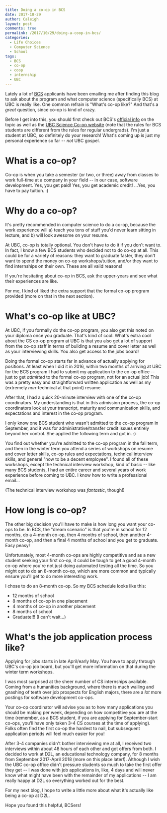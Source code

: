 ```yaml
---
title: Doing a co-op in BCS
date: 2017-10-29
author: Caleigh
layout: post
comments: true
permalink: /2017/10/29/doing-a-coop-in-bcs/
categories:
  - Life Choices
  - Computer Science
  - School
tags:
  - BCS
  - co-op
  - coop
  - internship
  - UBC
---
```

Lately a lot of [BCS](https://www.cs.ubc.ca/students/undergrad/programs/second-degree/what-bcs-ics) applicants have been emailing me after finding this blog to ask about the program and what computer science (specifically BCS) at UBC is really like. One common refrain is "What's co-op like?" And that's a *great* question, since co-op is kind of crazy.

Before I get into this, you should first check out BCS's [official info](https://www.cs.ubc.ca/students/undergrad/programs/second-degree/bcs-co-op-program) on the topic as well as the [UBC Science Co-op website](http://www.sciencecoop.ubc.ca/) (note that the rules for BCS students are different from the rules for regular undergrads). I'm just a student at UBC, so definitely do your research! What's coming up is just my personal experience so far -- *not* UBC gospel.

# What is a co-op?
Co-op is when you take a semester (or two, or three) away from classes to work full-time at a company in your field -- in our case, software development. Yes, you get paid! Yes, you get academic credit! ...Yes, you have to pay tuition. :(

# Why do a co-op?
It's pretty recommended in computer science to do a co-op, because the work experience will a) teach you tons of stuff you'd never learn sitting in lecture, and b) will look awesome on your resume.

At UBC, co-op is totally optional. You don't have to do it if you don't want to. In fact, I know a few BCS students who decided not to do co-op at all. This could be for a variety of reasons: they want to graduate faster, they don't want to spend the money on co-op workshops/tuition, and/or they want to find internships on their own. These are all valid reasons!

If you're hesitating about co-op in BCS, ask the upper-years and see what their experiences are like.

For me, I kind of liked the extra support that the formal co-op program provided (more on that in the next section).

# What's co-op like at UBC?
At UBC, if you formally do the co-op program, you also get this noted on your diploma once you graduate. That's kind of cool. What's extra cool about the CS co-op program at UBC is that you also get a lot of support from the co-op staff in terms of building a resume and cover letter as well as your interviewing skills. You also get access to the jobs board!

Doing the formal co-op starts far in advance of actually applying for positions. At least when I did it in 2016, within two months of arriving at UBC for the BCS program I had to submit my application to the co-op office -- just to get *admitted* to the formal co-op program, not for an actual job! This was a pretty easy and straightforward written application as well as my (extremely *non*-technical at that point) resume. 

After that, I had a quick 20-minute interview with one of the co-op coordinators. My understanding is that in this admission process, the co-op coordinators look at your transcript, maturity and communication skills, and expectations and interest in the co-op program.

I only know one BCS student who wasn't admitted to the co-op program in September, and it was for administrative/transfer credit issues entirely beyond her control. She applied the following term and got in. :)

You find out whether you're admitted to the co-op program in the fall term, and then in the winter term you attend a series of workshops on resume and cover letter skills, co-op rules and expectations, technical interview skills, and general "how to be a decent employee". I found all of these workshops, except the technical interview workshop, kind of basic -- like many BCS students, I had an entire career and several years of work experience before coming to UBC. I know how to write a professional email...

(The technical interview workshop was *fantastic*, though!)

# How long is co-op?
The other big decision you'll have to make is how long you want your co-ops to be. In BCS, the "dream scenario" is that you're in school for 12 months, do a 4-month co-op, then 4 months of school, then another 4-month co-op, and then a final 4 months of school and you get to graduate. Easy peasy!

Unfortunately, most 4-month co-ops are highly competitive and as a new student seeking your first co-op, it could be tough to get a good 4-month co-op where you're not just doing automated testing all the time. So you might opt to do an 8-month co-op, which are more common and typically ensure you'll get to do more interesting work.

I chose to do an 8-month co-op. So my BCS schedule looks like this:
- 12 months of school
- 8 months of co-op in one placement
- 4 months of co-op in another placement
- 8 months of school
- Graduate!!! (I can't wait...)

# What's the job application process like?
Applying for jobs starts in late April/early May. You have to apply through UBC's co-op job board, but you'll get more information on that during the winter term workshops.

I was most surprised at the sheer number of CS internships available. Coming from a humanities background, where there is much wailing and gnashing of teeth over job prospects for English majors, there are a *lot* more postings for software development co-ops. 

Your co-op coordinator will advise you as to how many applications you should be making per week, depending on how competitive you are at the time (remember, as a BCS student, if you are applying for September-start co-ops, you'll have only taken 3-4 CS courses at the time of applying). Folks often find the first co-op the hardest to nail, but subsequent application periods will feel much easier for you!

After 3-4 companies didn't bother interviewing me at all, I received two interviews within about 48 hours of each other and got offers from both. I decided to work at D2L, an educational technology company, for 8 months from September 2017-April 2018 (more on this place later!). Although I wish the UBC co-op office didn't pressure students so much to take the first offer they get -- I was done with job applications in, like, 4 days and will never know what might have been with the remainder of my applications -- I am really happy at D2L so everything worked out for the best.

For my next blog, I hope to write a little more about what it's actually like being a co-op at D2L. 

Hope you found this helpful, BCSers!
